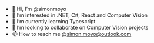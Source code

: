 - 👋 Hi, I’m @simonmoyo
- 👀 I’m interested in .NET, C#, React and Computer Vision
- 🌱 I’m currently learning Typescript
- 💞️ I’m looking to collaborate on Computer Vision projects
- 📫 How to reach me @simon.moyo@outlook.com

<!---
simonmoyo/simonmoyo is a ✨ special ✨ repository because its `README.md` (this file) appears on your GitHub profile.
You can click the Preview link to take a look at your changes.
--->

